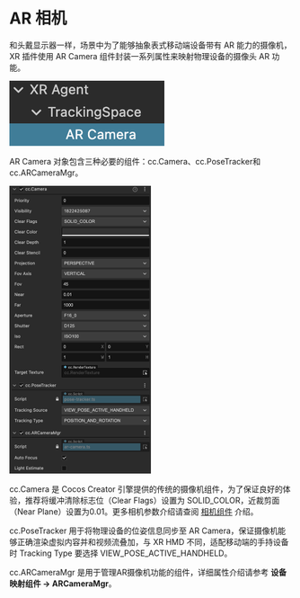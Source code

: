 # AR 相机

和头戴显示器一样，场景中为了能够抽象表式移动端设备带有 AR 能力的摄像机，XR 插件使用 AR Camera 组件封装一系列属性来映射物理设备的摄像头 AR 功能。

![ar-camera-node](ar-camera/ar-camera-node.png)

AR Camera 对象包含三种必要的组件：cc.Camera、cc.PoseTracker和cc.ARCameraMgr。

<img src="./ar-camera/ar-camera-comp.png" alt="ar-camera-comp" style="zoom:50%;" />

cc.Camera 是 Cocos Creator 引擎提供的传统的摄像机组件，为了保证良好的体验，推荐将缓冲清除标志位（Clear Flags）设置为 SOLID_COLOR，近裁剪面（Near Plane）设置为0.01。更多相机参数介绍请查阅 [相机组件](../../editor/components/camera-component.md#相机组件) 介绍。

cc.PoseTracker 用于将物理设备的位姿信息同步至 AR Camera，保证摄像机能够正确渲染虚拟内容并和视频流叠加，与 XR HMD 不同，适配移动端的手持设备时 Tracking Type 要选择 VIEW_POSE_ACTIVE_HANDHELD。

cc.ARCameraMgr 是用于管理AR摄像机功能的组件，详细属性介绍请参考 **设备映射组件 -> ARCameraMgr**。
